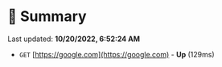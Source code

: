 # 📖 Summary
Last updated: **10/20/2022, 6:52:24 AM**

- `GET` [https://google.com](https://google.com) - **Up** (129ms)
